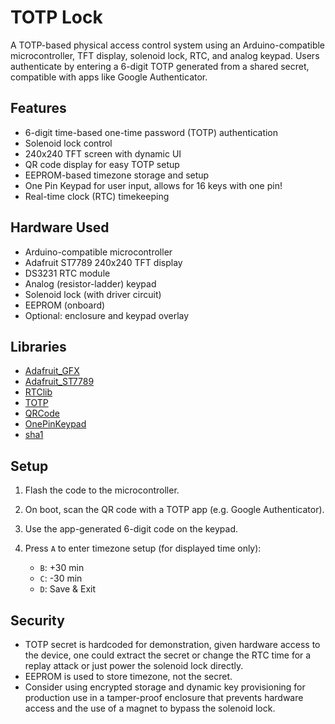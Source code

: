 # TOTP Lock

A TOTP-based physical access control system using an Arduino-compatible microcontroller, TFT display, solenoid lock, RTC, and analog keypad. Users authenticate by entering a 6-digit TOTP generated from a shared secret, compatible with apps like Google Authenticator.

## Features

* 6-digit time-based one-time password (TOTP) authentication
* Solenoid lock control
* 240x240 TFT screen with dynamic UI
* QR code display for easy TOTP setup
* EEPROM-based timezone storage and setup
* One Pin Keypad for user input, allows for 16 keys with one pin!
* Real-time clock (RTC) timekeeping

## Hardware Used

* Arduino-compatible microcontroller
* Adafruit ST7789 240x240 TFT display
* DS3231 RTC module
* Analog (resistor-ladder) keypad
* Solenoid lock (with driver circuit)
* EEPROM (onboard)
* Optional: enclosure and keypad overlay

## Libraries

* [Adafruit\_GFX](https://github.com/adafruit/Adafruit-GFX-Library)
* [Adafruit\_ST7789](https://github.com/adafruit/Adafruit-ST7735-Library)
* [RTClib](https://github.com/adafruit/RTClib)
* [TOTP](https://github.com/lucadentella/TOTP)
* [QRCode](https://github.com/ricmoo/QRCode)
* [OnePinKeypad](https://github.com/RobTillaart/OnePinKeypad)
* [sha1](https://github.com/PaulStoffregen/sha1)

## Setup

1. Flash the code to the microcontroller.
2. On boot, scan the QR code with a TOTP app (e.g. Google Authenticator).
3. Use the app-generated 6-digit code on the keypad.
4. Press `A` to enter timezone setup (for displayed time only):

   * `B`: +30 min
   * `C`: -30 min
   * `D`: Save & Exit

## Security

* TOTP secret is hardcoded for demonstration, given hardware access to the device, one could extract the secret or change the RTC time for a replay attack or just power the solenoid lock directly.
* EEPROM is used to store timezone, not the secret.
* Consider using encrypted storage and dynamic key provisioning for production use in a tamper-proof enclosure that prevents hardware access and the use of a magnet to bypass the solenoid lock.
